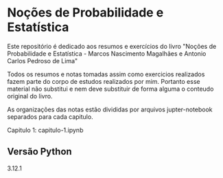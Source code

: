 # Noções de Probabilidade e Estatística
Este repositório é dedicado aos resumos e exercícios do livro "Noções de Probabilidade e Estatística - Marcos Nascimento Magalhães e Antonio Carlos Pedroso de Lima"

Todos os resumos e notas tomadas assim como exercicios realizados fazem parte do corpo de estudos realizados por mim. Portanto esse material não substitui e nem deve substituir de forma alguma o conteudo original do livro. 

As organizações das notas estão divididas por arquivos jupter-notebook separados para cada capitulo.  

Capitulo 1: capitulo-1.ipynb  

## Versão Python
3.12.1

